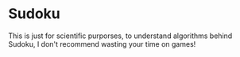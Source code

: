 # Sudoku

This is just for scientific purporses, to understand algorithms behind Sudoku, I don't recommend wasting your time on games!
